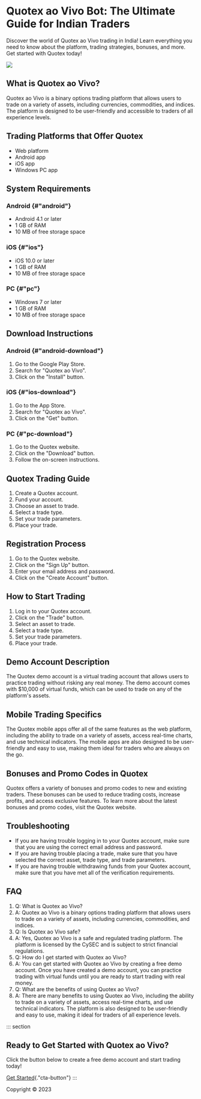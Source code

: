 

# Quotex ao Vivo Bot: The Ultimate Guide for Indian Traders

Discover the world of Quotex ao Vivo trading in India! Learn everything
you need to know about the platform, trading strategies, bonuses, and
more. Get started with Quotex today!

[![](https://static.quotex.io/files/4_en/300_250.jpg)](https://traff.sbs/brokerqxlid)




## What is Quotex ao Vivo?

Quotex ao Vivo is a binary options trading platform that allows users to
trade on a variety of assets, including currencies, commodities, and
indices. The platform is designed to be user-friendly and accessible to
traders of all experience levels.

## Trading Platforms that Offer Quotex

-   Web platform
-   Android app
-   iOS app
-   Windows PC app

## System Requirements

### Android {#"android"}

-   Android 4.1 or later
-   1 GB of RAM
-   10 MB of free storage space

### iOS {#"ios"}

-   iOS 10.0 or later
-   1 GB of RAM
-   10 MB of free storage space

### PC {#"pc"}

-   Windows 7 or later
-   1 GB of RAM
-   10 MB of free storage space

## Download Instructions

### Android {#"android-download"}

1.  Go to the Google Play Store.
2.  Search for "Quotex ao Vivo".
3.  Click on the "Install" button.

### iOS {#"ios-download"}

1.  Go to the App Store.
2.  Search for "Quotex ao Vivo".
3.  Click on the "Get" button.

### PC {#"pc-download"}

1.  Go to the Quotex website.
2.  Click on the "Download" button.
3.  Follow the on-screen instructions.

## Quotex Trading Guide

1.  Create a Quotex account.
2.  Fund your account.
3.  Choose an asset to trade.
4.  Select a trade type.
5.  Set your trade parameters.
6.  Place your trade.

## Registration Process

1.  Go to the Quotex website.
2.  Click on the "Sign Up" button.
3.  Enter your email address and password.
4.  Click on the "Create Account" button.

## How to Start Trading

1.  Log in to your Quotex account.
2.  Click on the "Trade" button.
3.  Select an asset to trade.
4.  Select a trade type.
5.  Set your trade parameters.
6.  Place your trade.

## Demo Account Description

The Quotex demo account is a virtual trading account that allows users
to practice trading without risking any real money. The demo account
comes with \$10,000 of virtual funds, which can be used to trade on any
of the platform\'s assets.

## Mobile Trading Specifics

The Quotex mobile apps offer all of the same features as the web
platform, including the ability to trade on a variety of assets, access
real-time charts, and use technical indicators. The mobile apps are also
designed to be user-friendly and easy to use, making them ideal for
traders who are always on the go.

## Bonuses and Promo Codes in Quotex

Quotex offers a variety of bonuses and promo codes to new and existing
traders. These bonuses can be used to reduce trading costs, increase
profits, and access exclusive features. To learn more about the latest
bonuses and promo codes, visit the Quotex website.

## Troubleshooting

-   If you are having trouble logging in to your Quotex account, make
    sure that you are using the correct email address and password.
-   If you are having trouble placing a trade, make sure that you have
    selected the correct asset, trade type, and trade parameters.
-   If you are having trouble withdrawing funds from your Quotex
    account, make sure that you have met all of the verification
    requirements.

## FAQ

1.  Q: What is Quotex ao Vivo?
2.  A: Quotex ao Vivo is a binary options trading platform that allows
    users to trade on a variety of assets, including currencies,
    commodities, and indices.
3.  Q: Is Quotex ao Vivo safe?
4.  A: Yes, Quotex ao Vivo is a safe and regulated trading platform. The
    platform is licensed by the CySEC and is subject to strict financial
    regulations.
5.  Q: How do I get started with Quotex ao Vivo?
6.  A: You can get started with Quotex ao Vivo by creating a free demo
    account. Once you have created a demo account, you can practice
    trading with virtual funds until you are ready to start trading with
    real money.
7.  Q: What are the benefits of using Quotex ao Vivo?
8.  A: There are many benefits to using Quotex ao Vivo, including the
    ability to trade on a variety of assets, access real-time charts,
    and use technical indicators. The platform is also designed to be
    user-friendly and easy to use, making it ideal for traders of all
    experience levels.

::: section
## Ready to Get Started with Quotex ao Vivo?

Click the button below to create a free demo account and start trading
today!

[Get
Started](\%22https://traff.sbs/brokerqxlid\%22){."cta-button"}
:::

Copyright © 2023

